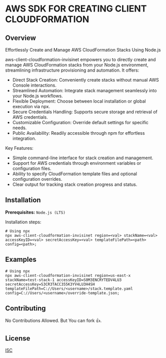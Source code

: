 # AWS SDK FOR CREATING CLIENT CLOUDFORMATION

## Overview

Effortlessly Create and Manage AWS CloudFormation Stacks Using Node.js

aws-client-cloudformation-invisinet empowers you to directly create and manage AWS CloudFormation stacks from your Node.js environment, streamlining infrastructure provisioning and automation. It offers:

- Direct Stack Creation: Conveniently create stacks without manual AWS Console interactions.
- Streamlined Automation: Integrate stack management seamlessly into your Node.js workflows.
- Flexible Deployment: Choose between local installation or global execution via npx.
- Secure Credentials Handling: Supports secure storage and retrieval of AWS credentials.
- Customizable Configuration: Override default settings for specific needs.
- Public Availability: Readily accessible through npm for effortless integration.

Key Features:

- Simple command-line interface for stack creation and management.
- Support for AWS credentials through environment variables or configuration files.
- Ability to specify CloudFormation template files and optional configuration overrides.
- Clear output for tracking stack creation progress and status.

## Installation

**Prerequisites:** `Node.js (LTS)`

Installation steps:

```SH
# Using npx
npx aws-client-cloudformation-invisinet region=<val> stackName=<val> accessKeyID=<val> secretAccessKey=<val> templateFilePath=<path> config=<path>;
```

<!-- ## Usage -->

## Examples

```SH
# Using npx
npx aws-client-cloudformation-invisinet region=us-east-x stackName=test-stack-1 accessKeyID=S0M3ENCRYTEDV4LU3 secretAccessKey=S3CR3TACC355K3YV4LU3H4SH templateFilePath=C://Users/<username>/stack.template.yaml config=C://Users/<username>/override-template.json;
```

## Contributing

No Contributions Allowed. But You can fork 👍.

## License

[ISC](/LICENSE)

